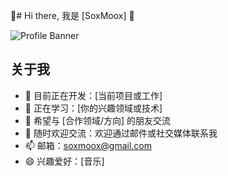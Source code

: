 👋# Hi there, 我是 [SoxMoox] 👋

![Profile Banner](https://your-image-url/banner.png)

## 关于我
- 🔭 目前正在开发：[当前项目或工作]
- 🌱 正在学习：[你的兴趣领域或技术]
- 👯 希望与 [合作领域/方向] 的朋友交流
- 💬 随时欢迎交流：欢迎通过邮件或社交媒体联系我
- 📫 邮箱：[soxmoox@gmail.com](mailto:your.soxmoox@gmail.com)
- 😄 兴趣爱好：[音乐]

